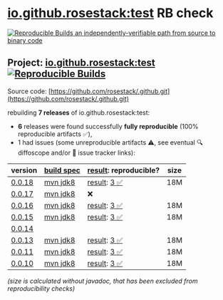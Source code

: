 [io.github.rosestack:test](https://central.sonatype.com/artifact/io.github.rosestack/test/versions) RB check
=======

[![Reproducible Builds](https://reproducible-builds.org/images/logos/rb.svg) an independently-verifiable path from source to binary code](https://reproducible-builds.org/)

## Project: [io.github.rosestack:test](https://central.sonatype.com/artifact/io.github.rosestack/test/versions) [![Reproducible Builds](https://img.shields.io/endpoint?url=https://raw.githubusercontent.com/jvm-repo-rebuild/reproducible-central/master/content/io/github/rosestack/test/badge.json)](https://github.com/jvm-repo-rebuild/reproducible-central/blob/master/content/io/github/rosestack/test/README.md)

Source code: [https://github.com/rosestack/.github.git](https://github.com/rosestack/.github.git)

rebuilding **7 releases** of io.github.rosestack:test:
- **6** releases were found successfully **fully reproducible** (100% reproducible artifacts :white_check_mark:),
- 1 had issues (some unreproducible artifacts :warning:, see eventual :mag: diffoscope and/or :memo: issue tracker links):

| version | [build spec](/BUILDSPEC.md) | [result](https://reproducible-builds.org/docs/jvm/): reproducible? | size |
| -- | --------- | ------ | -- |
| [0.0.18](https://central.sonatype.com/artifact/io.github.rosestack/test/0.0.18/pom) | [mvn jdk8](test-0.0.18.buildspec) | [result](test-0.0.18.buildinfo): [3 :white_check_mark: ](test-0.0.18.buildcompare) | 18M |
| [0.0.17](https://central.sonatype.com/artifact/io.github.rosestack/test/0.0.17/pom) | [mvn jdk8](test-0.0.17.buildspec) | :x: | |
| [0.0.16](https://central.sonatype.com/artifact/io.github.rosestack/test/0.0.16/pom) | [mvn jdk8](test-0.0.16.buildspec) | [result](test-0.0.16.buildinfo): [3 :white_check_mark: ](test-0.0.16.buildcompare) | 18M |
| [0.0.15](https://central.sonatype.com/artifact/io.github.rosestack/test/0.0.15/pom) | [mvn jdk8](test-0.0.15.buildspec) | [result](test-0.0.15.buildinfo): [3 :white_check_mark: ](test-0.0.15.buildcompare) | 18M |
| [0.0.14](https://central.sonatype.com/artifact/io.github.rosestack/test/0.0.14/pom) | | | |
| [0.0.13](https://central.sonatype.com/artifact/io.github.rosestack/test/0.0.13/pom) | [mvn jdk8](test-0.0.13.buildspec) | [result](test-0.0.13.buildinfo): [3 :white_check_mark: ](test-0.0.13.buildcompare) | 18M |
| [0.0.11](https://central.sonatype.com/artifact/io.github.rosestack/test/0.0.11/pom) | [mvn jdk8](test-0.0.11.buildspec) | [result](test-0.0.11.buildinfo): [3 :white_check_mark: ](test-0.0.11.buildcompare) | 18M |
| [0.0.10](https://central.sonatype.com/artifact/io.github.rosestack/test/0.0.10/pom) | [mvn jdk8](test-0.0.10.buildspec) | [result](test-0.0.10.buildinfo): [3 :white_check_mark: ](test-0.0.10.buildcompare) | 18M |

<i>(size is calculated without javadoc, that has been excluded from reproducibility checks)</i>
